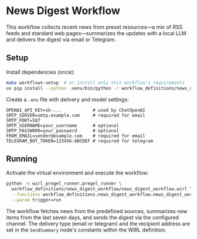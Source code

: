 # News Digest Workflow

This workflow collects recent news from preset resources—a mix of RSS feeds and standard web pages—summarizes the updates with a local LLM and delivers the digest via email or Telegram.

## Setup

Install dependencies (once):

```bash
make workflows-setup  # or install only this workflow's requirements
uv pip install --python .venv/bin/python -r workflow_definitions/news_digest_workflow/requirements.txt
```

Create a `.env` file with delivery and model settings:

```
OPENAI_API_KEY=sk-...            # used by ChatOpenAI
SMTP_SERVER=smtp.example.com     # required for email
SMTP_PORT=587
SMTP_USERNAME=your_username      # optional
SMTP_PASSWORD=your_password      # optional
FROM_EMAIL=sender@example.com    # required for email
TELEGRAM_BOT_TOKEN=123456:ABCDEF # required for telegram
```

## Running

Activate the virtual environment and execute the workflow:

```bash
python -m wirl_pregel_runner.pregel_runner \
  workflow_definitions/news_digest_workflow/news_digest_workflow.wirl \
  --functions workflow_definitions.news_digest_workflow.news_digest_workflow \
  --param trigger=run
```

The workflow fetches news from the predefined sources, summarizes new items from the last seven days, and sends the digest via the configured channel.
The delivery type (email or telegram) and the recipient address are set in the `SendSummary` node's constants within the WIRL definition.

